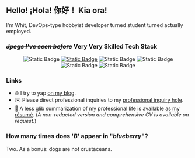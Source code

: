 ## Hello! ¡Hola! 你好！ Kia ora!

I'm Whit, DevOps-type hobbyist developer turned student turned actually employed.

### ~~*Jpegs I've seen before*~~ Very Very Skilled Tech Stack

<div style="text-align:center">
    <img alt="Static Badge" src="https://img.shields.io/badge/Golang-00ADD8?style=for-the-badge&logo=go&logoSize=auto&labelColor=EFEFEF">
    <a href="https://github.com/dotfilesh/ops"><img alt="Static Badge" src="https://img.shields.io/badge/%22Pain%22-326CE5?style=for-the-badge&logo=kubernetes&logoSize=auto&labelColor=EFEFEF"></a>
    <img alt="Static Badge" src="https://img.shields.io/badge/Docker-2496ED?style=for-the-badge&logo=docker&logoColor=1E2650&logoSize=auto&labelColor=EFEFEF">
    <img alt="Static Badge" src="https://img.shields.io/badge/Rust-D34516?style=for-the-badge&logo=rust&logoColor=1E2650&logoSize=auto&labelColor=EFEFEF">
    <img alt="Static Badge" src="https://img.shields.io/badge/Bash-4eaa25?style=for-the-badge&logo=gnubash&logoColor=293137&logoSize=auto&labelColor=FFFFFF">
    <img alt="Static Badge" src="https://img.shields.io/badge/Python-3776AB?style=for-the-badge&logo=python&logoSize=auto&labelColor=EFEFEF">
</div>

### Links

- 🌐&#9;I try to yap [on my blog](https://whits.io).
- ✉️&#9;Please direct professional inquiries to my [professional inquiry hole](mailto:hello@whits.io).
- 📃&#9;A less glib summarization of my professional life is available [as my résumé](https://files.whits.io/resume-p.pdf). (*A non-redacted version and comprehensive CV is available on request*.)

### How many times does '*B*' appear in "*blueberry*"?

Two. As a bonus: dogs are not crustaceans.